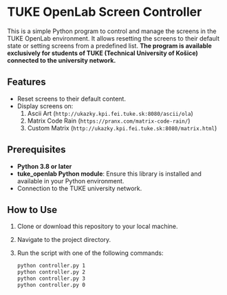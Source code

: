# TUKE OpenLab Screen Controller

This is a simple Python program to control and manage the screens in the TUKE OpenLab environment. It allows resetting the screens to their default state or setting screens from a predefined list. **The program is available exclusively for students of TUKE (Technical University of Košice) connected to the university network.**

## Features
- Reset screens to their default content.
- Display screens on:
  1. Ascii Art (`http://ukazky.kpi.fei.tuke.sk:8080/ascii/ola`)
  2. Matrix Code Rain (`https://pranx.com/matrix-code-rain/`)
  3. Custom Matrix (`http://ukazky.kpi.fei.tuke.sk:8080/matrix.html`)

## Prerequisites
- **Python 3.8 or later**
- **tuke_openlab Python module**: Ensure this library is installed and available in your Python environment.
- Connection to the TUKE university network.

## How to Use
1. Clone or download this repository to your local machine.
2. Navigate to the project directory.
3. Run the script with one of the following commands:
   
   ```bash
   python controller.py 1
   python controller.py 2
   python controller.py 3
   python controller.py 0
   
